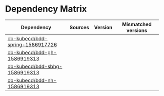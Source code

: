 # Dependency Matrix

Dependency | Sources | Version | Mismatched versions
---------- | ------- | ------- | -------------------
[cb-kubecd/bdd-spring-1586917726](https://github.com/cb-kubecd/bdd-spring-1586917726.git) |  | []() | 
[cb-kubecd/bdd-gh-1586919313](https://github.com/cb-kubecd/bdd-gh-1586919313.git) |  | []() | 
[cb-kubecd/bdd-sbhg-1586919313](https://github.com/cb-kubecd/bdd-sbhg-1586919313.git) |  | []() | 
[cb-kubecd/bdd-nh-1586919313](https://github.com/cb-kubecd/bdd-nh-1586919313.git) |  | []() | 
